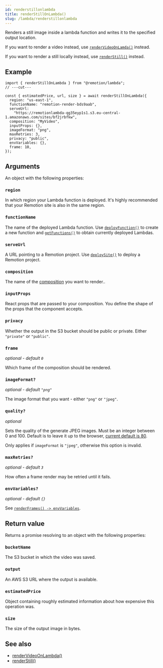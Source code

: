 ```yaml
---
id: renderstillonlambda
title: renderStillOnLambda()
slug: /lambda/renderstillonlambda
---
```


Renders a still image inside a lambda function and writes it to the specified output location.

If you want to render a video instead, use [`renderVideoOnLamda()`](/docs/lambda/rendervideoonlambda) instead.

If you want to render a still locally instead, use [`renderStill()`](/docs/render-still) instead.

## Example

```tsx twoslash
import { renderStillOnLambda } from "@remotion/lambda";
// ---cut---

const { estimatedPrice, url, size } = await renderStillOnLambda({
  region: "us-east-1",
  functionName: "remotion-render-bds9aab",
  serveUrl:
    "https://remotionlambda-qg35eyp1s1.s3.eu-central-1.amazonaws.com/sites/bf2jrbfkw",
  composition: "MyVideo",
  inputProps: {},
  imageFormat: "png",
  maxRetries: 3,
  privacy: "public",
  envVariables: {},
  frame: 10,
});
```

## Arguments

An object with the following properties:

### `region`

In which region your Lambda function is deployed. It's highly recommended that your Remotion site is also in the same region.

### `functionName`

The name of the deployed Lambda function.
Use [`deployFunction()`](/docs/lambda/deployfunction) to create a new function and [`getFunctions()`](/docs/lambda/getfunctions) to obtain currently deployed Lambdas.

### `serveUrl`

A URL pointing to a Remotion project. Use [`deploySite()`](/docs/lambda/deploysite) to deploy a Remotion project.

### `composition`

The name of the [composition](/docs/composition) you want to render..

### `inputProps`

React props that are passed to your composition. You define the shape of the props that the component accepts.

### `privacy`

Whether the output in the S3 bucket should be public or private. Either `"private"` or `"public"`.

### `frame`

_optional - default `0`_

Which frame of the composition should be rendered.

### `imageFormat?`

_optional - default `"png"`_

The image format that you want - either `"png"` or `"jpeg"`.

### `quality?`

_optional_

Sets the quality of the generate JPEG images. Must be an integer between 0 and 100. Default is to leave it up to the browser, [current default is 80](https://github.com/chromium/chromium/blob/99314be8152e688bafbbf9a615536bdbb289ea87/headless/lib/browser/protocol/headless_handler.cc#L32).

Only applies if `imageFormat` is `"jpeg"`, otherwise this option is invalid.

### `maxRetries?`

_optional - default `3`_

How often a frame render may be retried until it fails.

### `envVariables?`

_optional - default `{}`_

See [`renderFrames() -> envVariables`](/docs/render-frames#envvariables).

## Return value

Returns a promise resolving to an object with the following properties:

### `bucketName`

The S3 bucket in which the video was saved.

### `output`

An AWS S3 URL where the output is available.

### `estimatedPrice`

Object containing roughly estimated information about how expensive this operation was.

### `size`

The size of the output image in bytes.

## See also

- [renderVideoOnLambda()](/docs/lambda/rendervideoonlambda)
- [renderStill()](/docs/render-still)
